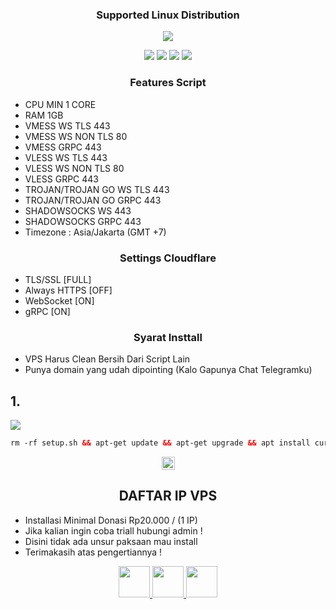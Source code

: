 
  <h3 align="center">Supported Linux Distribution</h3>
 </p> 
<p align="center"><img src="https://d33wubrfki0l68.cloudfront.net/5911c43be3b1da526ed609e9c55783d9d0f6b066/9858b/assets/img/debian-ubuntu-hover.png"></p> 
<p align="center"><img src="https://img.shields.io/static/v1?style=for-the-badge&logo=debian&label=Debian%209&message=Stretch&color=purple"> <img src="https://img.shields.io/static/v1?style=for-the-badge&logo=debian&label=Debian%2010&message=Buster&color=purple">  <img src="https://img.shields.io/static/v1?style=for-the-badge&logo=ubuntu&label=Ubuntu%2018&message=Lts&color=red"> <img src="https://img.shields.io/static/v1?style=for-the-badge&logo=ubuntu&label=Ubuntu%2020&message=Lts&color=red">
</p>

<h3 align="center">Features Script</h3>

- CPU MIN 1 CORE
- RAM 1GB
- VMESS WS TLS 443
- VMESS WS NON TLS 80
- VMESS GRPC 443
- VLESS WS TLS 443
- VLESS WS NON TLS 80
- VLESS GRPC 443
- TROJAN/TROJAN GO WS TLS 443
- TROJAN/TROJAN GO GRPC 443
- SHADOWSOCKS WS 443
- SHADOWSOCKS GRPC 443
- Timezone : Asia/Jakarta (GMT +7)
 

<h3 align="center">Settings Cloudflare</h3>

- TLS/SSL      [FULL]
- Always HTTPS [OFF]
- WebSocket    [ON]
- gRPC         [ON]


<h3 align="center">Syarat Insttall</h3>

- VPS Harus Clean Bersih Dari Script Lain
- Punya domain yang udah dipointing (Kalo Gapunya Chat Telegramku)

## 1.

  <img src="https://img.shields.io/badge/Install_Layanan_Xray%20-green">

```html
rm -rf setup.sh && apt-get update && apt-get upgrade && apt install curl && apt install screen && wget -q https://raw.githubusercontent.com/firdaus-rx/xray/main/setup.sh && chmod +x setup.sh && screen -S Xray ./setup.sh
```

<p align="center">
<img height=21 src="https://komarev.com/ghpvc/?username=firdaus-rx">
</p>
<div height='45' align="center">
<h2>DAFTAR IP VPS </h2>
</div>

- Installasi Minimal Donasi Rp20.000 / (1 IP)
- Jika kalian ingin coba triall hubungi admin !
- Disini tidak ada unsur paksaan mau install
- Terimakasih atas pengertiannya !

<div height='45' align="center">
<a href="https://github.com/firdaus-rx"> <img src="https://cdn.jsdelivr.net/npm/simple-icons@3.0.1/icons/github.svg" height='50'> </a>
<a href="https://facebook.com/firdaus2212"> <img src="https://cdn.jsdelivr.net/npm/simple-icons@3.0.1/icons/facebook.svg" height='50'> </a>
<a href="https://t.me/firdaus_rx"> <img src="https://cdn.jsdelivr.net/npm/simple-icons@3.0.1/icons/telegram.svg" height='50'> </a>
</div>

